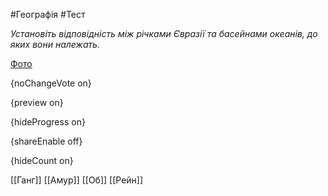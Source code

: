 #Географія #Тест

*Установіть відповідність між річками Євразії та басейнами океанів, до яких вони належать.*

[Фото](https://zno.osvita.ua//doc/images/znotest/28/2822/43.jpg)

{noChangeVote on}

{preview on}

{hideProgress on}

{shareEnable off}

{hideCount on}

[[Ганг]]
[[Амур]]
[[Об]]
[[Рейн]]
